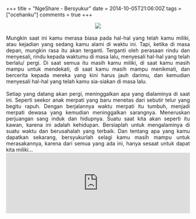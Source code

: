 +++
title = "NgeShare - Bersyukur"
date = 2014-10-05T21:06:00Z
tags = ["ocehanku"]
comments = true
+++

<center><img border="0" data-original-height="700" data-original-width="1100" src="https://3.bp.blogspot.com/-Rl1C_yAskEE/XNqpO1qtgaI/AAAAAAAATos/p4yT2gc318w9WcvUYd79nnSwcAyQeCkbgCLcBGAs/s1600/besryukur.png" /></center><br /><div style="text-align: justify;">Mungkin saat ini kamu merasa biasa pada hal-hal yang telah kamu miliki, atau kejadian yang sedang kamu alami di waktu ini. Tapi, ketika di masa depan, mungkin rasa itu akan terganti. Terganti oleh perasaan rindu dan menyesali, rindu kepada waktumu di masa lalu, menyesali hal-hal yang telah berlalu/ pergi. Di saat semua itu masih kamu miliki, di saat kamu masih mampu untuk mendekati, di saat kamu masih mampu menikmati, dan bercerita kepada mereka yang kini harus jauh darimu, dan kemudian menyesali hal-hal yang telah kamu sia-siakan di masa lalu.<br /><br />
Setiap yang datang akan pergi, meninggalkan apa yang dialaminya di saat ini. Seperti seekor anak merpati yang baru menetas dari sebutir telur yang begitu rapuh. Dengan berjalannya waktu merpati itu tumbuh, menjadi merpati dewasa yang kemudian meninggalkan sarangnya. Meneruskan perjuangan sang induk dan hidupnya. Suatu saat kita akan seperti itu kawan, karena ini adalah kehidupan. Bersiaplah untuk mengalaminya di suatu waktu dan berusahalah yang terbaik. Dan tentang apa yang kamu dapatkan sekarang, bersyukurlah selagi kamu masih mampu untuk merasakannya, karena dari semua yang ada ini, hanya sesaat untuk dapat kita miliki...<br /><iframe frameborder="no" height="166" scrolling="no" src="https://w.soundcloud.com/player/?url=https%3A//api.soundcloud.com/tracks/170657926&amp;color=0066cc&amp;auto_play=true&amp;hide_related=false&amp;show_comments=true&amp;show_user=true&amp;show_reposts=false" width="100%"></iframe></div>
